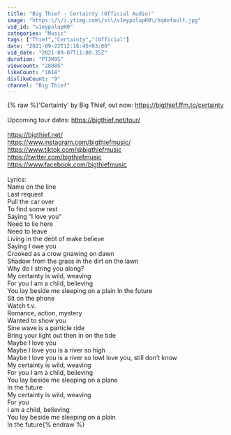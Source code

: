 ```yaml
---
title: "Big Thief - Certainty (Official Audio)"
image: "https:\/\/i.ytimg.com\/vi\/v1eypolupH0\/hqdefault.jpg"
vid_id: "v1eypolupH0"
categories: "Music"
tags: ["Thief","Certainty","(Official"]
date: "2021-09-22T12:16:45+03:00"
vid_date: "2021-09-07T11:00:35Z"
duration: "PT3M9S"
viewcount: "28085"
likeCount: "1018"
dislikeCount: "9"
channel: "Big Thief"
---
```

{% raw %}'Certainty' by Big Thief, out now: <a rel="nofollow" target="blank" href="https://bigthief.ffm.to/certainty">https://bigthief.ffm.to/certainty</a><br /><br />Upcoming tour dates: <a rel="nofollow" target="blank" href="https://bigthief.net/tour/">https://bigthief.net/tour/</a><br /><br /><a rel="nofollow" target="blank" href="https://bigthief.net/">https://bigthief.net/</a><br /><a rel="nofollow" target="blank" href="https://www.instagram.com/bigthiefmusic/">https://www.instagram.com/bigthiefmusic/</a><br /><a rel="nofollow" target="blank" href="https://www.tiktok.com/@bigthiefmusic">https://www.tiktok.com/@bigthiefmusic</a><br /><a rel="nofollow" target="blank" href="https://twitter.com/bigthiefmusic">https://twitter.com/bigthiefmusic</a><br /><a rel="nofollow" target="blank" href="https://www.facebook.com/bigthiefmusic">https://www.facebook.com/bigthiefmusic</a><br /><br />Lyrics:<br />Name on the line <br />Last request<br />Pull the car over<br />To find some rest<br />Saying “I love you”<br />Need to lie here <br />Need to leave<br />Living in the debt of make believe<br />Saying I owe you<br />Crooked as a crow gnawing on dawn<br />Shadow from the grass in the dirt on the lawn<br />Why do I string you along?<br />My certainty is wild, weaving<br />For you I am a child, believing<br />You lay beside me sleeping on a plain In the future<br />Sit on the phone<br />Watch t.v.<br />Romance, action, mystery<br />Wanted to show you<br />Sine wave is a particle ride<br />Bring your light out then in on the tide<br />Maybe I love you<br />Maybe I love you is a river so high<br />Maybe I love you is a river so lowI love you, still don’t know<br />My certainty is wild, weaving<br />For you I am a child, believing<br />You lay beside me sleeping on a plane<br />In the future<br />My certainty is wild, weaving<br />For you<br />I am a child, believing<br />You lay beside me sleeping on a plain<br />In the future{% endraw %}
